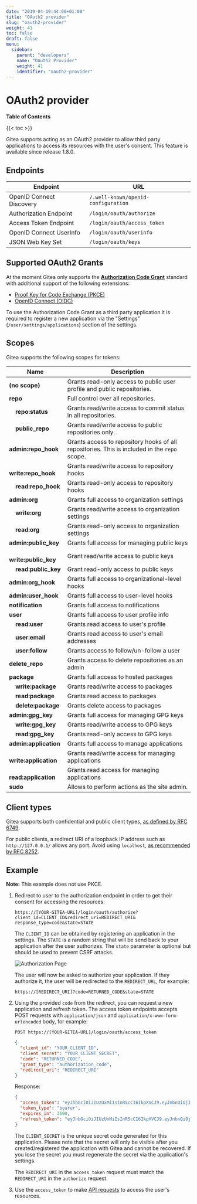 ```yaml
---
date: "2019-04-19:44:00+01:00"
title: "OAuth2 provider"
slug: "oauth2-provider"
weight: 41
toc: false
draft: false
menu:
  sidebar:
    parent: "developers"
    name: "OAuth2 Provider"
    weight: 41
    identifier: "oauth2-provider"
---
```


# OAuth2 provider

**Table of Contents**

{{< toc >}}

Gitea supports acting as an OAuth2 provider to allow third party applications to access its resources with the user's consent. This feature is available since release 1.8.0.

## Endpoints

| Endpoint                 | URL                                 |
| ------------------------ | ----------------------------------- |
| OpenID Connect Discovery | `/.well-known/openid-configuration` |
| Authorization Endpoint   | `/login/oauth/authorize`            |
| Access Token Endpoint    | `/login/oauth/access_token`         |
| OpenID Connect UserInfo  | `/login/oauth/userinfo`             |
| JSON Web Key Set         | `/login/oauth/keys`                 |

## Supported OAuth2 Grants

At the moment Gitea only supports the [**Authorization Code Grant**](https://tools.ietf.org/html/rfc6749#section-1.3.1) standard with additional support of the following extensions:

- [Proof Key for Code Exchange (PKCE)](https://tools.ietf.org/html/rfc7636)
- [OpenID Connect (OIDC)](https://openid.net/specs/openid-connect-core-1_0.html#CodeFlowAuth)

To use the Authorization Code Grant as a third party application it is required to register a new application via the "Settings" (`/user/settings/applications`) section of the settings.

## Scopes

Gitea supports the following scopes for tokens:

| Name | Description |
| ---- | ----------- |
| **(no scope)** | Grants read-only access to public user profile and public repositories. |
| **repo** | Full control over all repositories. |
| &nbsp;&nbsp;&nbsp; **repo:status** | Grants read/write access to commit status in all repositories. |
| &nbsp;&nbsp;&nbsp; **public_repo** | Grants read/write access to public repositories only. |
| **admin:repo_hook** | Grants access to repository hooks of all repositories. This is included in the `repo` scope. |
| &nbsp;&nbsp;&nbsp; **write:repo_hook** | Grants read/write access to repository hooks |
| &nbsp;&nbsp;&nbsp; **read:repo_hook** | Grants read-only access to repository hooks |
| **admin:org** | Grants full access to organization settings |
| &nbsp;&nbsp;&nbsp; **write:org** | Grants read/write access to organization settings |
| &nbsp;&nbsp;&nbsp; **read:org** | Grants read-only access to organization settings |
| **admin:public_key** | Grants full access for managing public keys |
| &nbsp;&nbsp;&nbsp; **write:public_key** | Grant read/write access to public keys |
| &nbsp;&nbsp;&nbsp; **read:public_key** | Grant read-only access to public keys |
| **admin:org_hook** | Grants full access to organizational-level hooks |
| **admin:user_hook** | Grants full access to user-level hooks |
| **notification** | Grants full access to notifications |
| **user** | Grants full access to user profile info |
| &nbsp;&nbsp;&nbsp; **read:user** | Grants read access to user's profile |
| &nbsp;&nbsp;&nbsp; **user:email** | Grants read access to user's email addresses |
| &nbsp;&nbsp;&nbsp; **user:follow** | Grants access to follow/un-follow a user |
| **delete_repo** | Grants access to delete repositories as an admin |
| **package** | Grants full access to hosted packages |
| &nbsp;&nbsp;&nbsp; **write:package** | Grants read/write access to packages |
| &nbsp;&nbsp;&nbsp; **read:package** | Grants read access to packages |
| &nbsp;&nbsp;&nbsp; **delete:package** | Grants delete access to packages |
| **admin:gpg_key** | Grants full access for managing GPG keys |
| &nbsp;&nbsp;&nbsp; **write:gpg_key** | Grants read/write access to GPG keys |
| &nbsp;&nbsp;&nbsp; **read:gpg_key** | Grants read-only access to GPG keys |
| **admin:application** | Grants full access to manage applications |
| &nbsp;&nbsp;&nbsp; **write:application** | Grants read/write access for managing applications |
| &nbsp;&nbsp;&nbsp; **read:application** | Grants read access for managing applications |
| **sudo** | Allows to perform actions as the site admin. |

## Client types

Gitea supports both confidential and public client types, [as defined by RFC 6749](https://datatracker.ietf.org/doc/html/rfc6749#section-2.1).

For public clients, a redirect URI of a loopback IP address such as `http://127.0.0.1/` allows any port. Avoid using `localhost`, [as recommended by RFC 8252](https://datatracker.ietf.org/doc/html/rfc8252#section-8.3).

## Example

**Note:** This example does not use PKCE.

1. Redirect to user to the authorization endpoint in order to get their consent for accessing the resources:

   ```curl
   https://[YOUR-GITEA-URL]/login/oauth/authorize?client_id=CLIENT_ID&redirect_uri=REDIRECT_URI& response_type=code&state=STATE
   ```

   The `CLIENT_ID` can be obtained by registering an application in the settings. The `STATE` is a random string that will be send back to your application after the user authorizes. The `state` parameter is optional but should be used to prevent CSRF attacks.

   ![Authorization Page](/authorize.png)

   The user will now be asked to authorize your application. If they authorize it, the user will be redirected to the `REDIRECT_URL`, for example:

   ```curl
   https://[REDIRECT_URI]?code=RETURNED_CODE&state=STATE
   ```

2. Using the provided `code` from the redirect, you can request a new application and refresh token. The access token endpoints accepts POST requests with `application/json` and `application/x-www-form-urlencoded` body, for example:

   ```curl
   POST https://[YOUR-GITEA-URL]/login/oauth/access_token
   ```

   ```json
   {
     "client_id": "YOUR_CLIENT_ID",
     "client_secret": "YOUR_CLIENT_SECRET",
     "code": "RETURNED_CODE",
     "grant_type": "authorization_code",
     "redirect_uri": "REDIRECT_URI"
   }
   ```

   Response:

   ```json
   {
     "access_token": "eyJhbGciOiJIUzUxMiIsInR5cCI6IkpXVCJ9.eyJnbnQiOjIsInR0IjowLCJleHAiOjE1NTUxNzk5MTIsImlhdCI6MTU1NTE3NjMxMn0.0-iFsAwBtxuckA0sNZ6QpBQmywVPz129u75vOM7wPJecw5wqGyBkmstfJHAjEOqrAf_V5Z-1QYeCh_Cz4RiKug",
     "token_type": "bearer",
     "expires_in": 3600,
     "refresh_token": "eyJhbGciOiJIUzUxMiIsInR5cCI6IkpXVCJ9.eyJnbnQiOjIsInR0IjoxLCJjbnQiOjEsImV4cCI6MTU1NzgwNDMxMiwiaWF0IjoxNTU1MTc2MzEyfQ.S_HZQBy4q9r5SEzNGNIoFClT43HPNDbUdHH-GYNYYdkRfft6XptJBkUQscZsGxOW975Yk6RbgtGvq1nkEcklOw"
   }
   ```

   The `CLIENT_SECRET` is the unique secret code generated for this application. Please note that the secret will only be visible after you created/registered the application with Gitea and cannot be recovered. If you lose the secret you must regenerate the secret via the application's settings.

   The `REDIRECT_URI` in the `access_token` request must match the `REDIRECT_URI` in the `authorize` request.

3. Use the `access_token` to make [API requests](https://docs.gitea.io/en-us/api-usage#oauth2) to access the user's resources.
